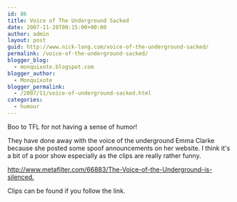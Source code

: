 ```yaml
---
id: 86
title: Voice of The Underground Sacked
date: 2007-11-28T00:15:00+00:00
author: admin
layout: post
guid: http://www.nick-long.com/voice-of-the-underground-sacked/
permalink: /voice-of-the-underground-sacked/
blogger_blog:
  - monquixote.blogspot.com
blogger_author:
  - Monquixote
blogger_permalink:
  - /2007/11/voice-of-underground-sacked.html
categories:
  - humour
---
```

 <span>Boo to TFL for not having a sense of humor!</p> 

<p>
  They have done away with the voice of the underground Emma Clarke because she posted some spoof announcements on her website. I think it's a bit of a poor show especially as the clips are really rather funny.
</p>

<p>
  <a href="http://www.metafilter.com/66883/The-Voice-of-the-Underground-is-silenced." target="_new">http://www.metafilter.com/66883/The-Voice-of-the-Underground-is-silenced.</a>
</p>

<p>
  Clips can be found if you follow the link.</span>
</p>